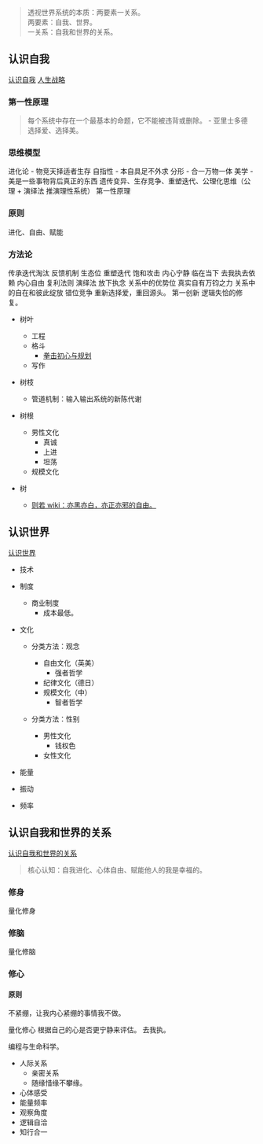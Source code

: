 > 透视世界系统的本质：两要素一关系。<br>
> 两要素：自我、世界。<br>
> 一关系：自我和世界的关系。

## 认识自我
[认识自我](/know-yourself)
[人生战略](/know-yourself/my-life-strategy)

### 第一性原理
> 每个系统中存在一个最基本的命题，它不能被违背或删除。 - 亚里士多德
选择爱、选择美。

### 思维模型
进化论 - 物竞天择适者生存
自指性 - 本自具足不外求
分形 - 合一万物一体
美学 -  美是一些事物背后真正的东西
遗传变异、生存竞争、重塑迭代、公理化思维（公理 + 演绎法 推演理性系统）
第一性原理

### 原则
进化、自由、赋能

### 方法论
传承迭代淘汰 反馈机制 生态位 重塑迭代 饱和攻击 内心宁静 临在当下 去我执去依赖 内心自由 复利法则 演绎法 放下执念 关系中的优势位 真实自有万钧之力 关系中的自在和彼此绽放 错位竞争  重新选择爱，重回源头。 第一创新 逻辑失恰的修复。

- 树叶
  - 工程
  - 格斗
    - [拳击初心与规划](/fighting/start-fighting)
  - 写作
- 树枝
  - 管道机制：输入输出系统的新陈代谢
- 树根
  - 男性文化
    - 真诚
    - 上进
    - 坦荡
  - 规模文化

- 树
  - [则若 wiki：亦黑亦白，亦正亦邪的自由。](https://www.notion.so/wiki-d7c882b95a0041f398d689d85612c6bb)

## 认识世界
[认识世界](/know-the-world)

- 技术

- 制度
  - 商业制度
    - 成本最低。

- 文化
  - 分类方法：观念
    - 自由文化（英美）
      - 强者哲学
    - 纪律文化（德日）
    - 规模文化（中）
      - 智者哲学

  - 分类方法：性别
    - 男性文化
      - 钱权色
    - 女性文化

- 能量
- 振动
- 频率

## 认识自我和世界的关系
[认识自我和世界的关系](/know-the-relationship)
> 核心认知：自我进化、心体自由、赋能他人的我是幸福的。

### 修身
量化修身

### 修脑
量化修脑

### 修心

#### 原则
不紧绷，让我内心紧绷的事情我不做。


量化修心
根据自己的心是否更宁静来评估。
去我执。

编程与生命科学。

- 人际关系
  - 亲密关系
  - 随缘惜缘不攀缘。
- 心体感受
- 能量频率
- 观察角度
- 逻辑自洽
- 知行合一